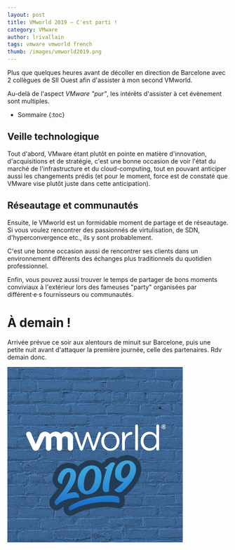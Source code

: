 ```yaml
---
layout: post
title: VMworld 2019 – C'est parti !
category: VMware
author: lrivallain
tags: vmware vmworld french
thumb: /images/vmworld2019.png
---
```


Plus que quelques heures avant de décoller en direction de Barcelone avec 2 collègues de SII Ouest afin d'assister à mon second VMworld.

Au-delà de l'aspect *VMware "pur"*, les intérêts d'assister à cet évènement sont multiples.

* Sommaire
{:toc}

## Veille technologique

Tout d'abord, VMware étant plutôt en pointe en matière d'innovation, d'acquisitions et de stratégie, c'est une bonne occasion de voir l'état du marché de l'infrastructure et du cloud-computing, tout en pouvant anticiper aussi les changements prédis (et pour le moment, force est de constaté que VMware vise plutôt juste dans cette anticipation).

## Réseautage et communautés

Ensuite, le VMworld est un formidable moment de partage et de réseautage. Si vous voulez rencontrer des passionnés de virtulisation, de SDN, d'hyperconvergence etc., ils y sont probablement.

C'est une bonne occasion aussi de rencontrer ses clients dans un environnement différents des échanges plus traditionnels du quotidien professionnel.

Enfin, vous pouvez aussi trouver le temps de partager de bons moments conviviaux à l'extérieur lors des fameuses "party" organisées par différent·e·s fournisseurs ou communautés.

# À demain !

Arrivée prévue ce soir aux alentours de minuit sur Barcelone, puis une petite nuit avant d'attaquer la première journée, celle des partenaires. Rdv demain donc.

![Logo VMworld 2019](/images/vmworld2019.png)
